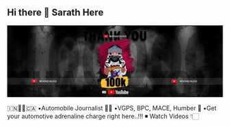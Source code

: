 ## Hi there 👋 Sarath Here

<!--
**Revokid/Revokid** is a ✨ _special_ ✨ repository because its `README.md` (this file) appears on your GitHub profile.

Here are some ideas to get you started:

- 🔭 I’m currently working on ...
- 🌱 I’m currently learning ...
- 👯 I’m looking to collaborate on ...
- 🤔 I’m looking for help with ...
- 💬 Ask me about ...
- 📫 How to reach me: ...
- 😄 Pronouns: ...
- ⚡ Fun fact: ...
-->
<!-- Testing -->
<!-- Lets start -->
<!-- sample -->

![imgs](IMG_2322.jpg)

🇮🇳🛫🛬🇨🇦
▪️Automobile Journalist 🕴🏼
▪️VGPS, BPC, MACE, Humber 🏫
▪️Get your automotive adrenaline charge right here..!!!
◾️ Watch Videos 👇🏻